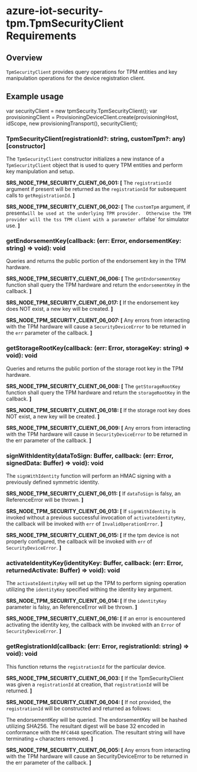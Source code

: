 # azure-iot-security-tpm.TpmSecurityClient Requirements

## Overview
`TpmSecurityClient` provides query operations for TPM entities and key manipulation operations for the device registration client.

## Example usage

var securityClient = new tpmSecurity.TpmSecurityClient();
var provisioningClient = ProvisioningDeviceClient.create(provisioningHost, idScope, new provisioningTransport(), securityClient);

### TpmSecurityClient(registrationId?: string, customTpm?: any) [constructor]

The `TpmSecurityClient` constructor initializes a new instance of a `TpmSecurityClient` object that is used to query TPM entities and perform key manipulation and setup.

**SRS_NODE_TPM_SECURITY_CLIENT_06_001: [** The `registrationId` argument if present will be returned as the `registrationId` for subsequent calls to `getRegistrationId`. **]**

**SRS_NODE_TPM_SECURITY_CLIENT_06_002: [** The `customTpm` argument, if present` will be used at the underlying TPM provider.  Otherwise the TPM provider will the tss TPM client with a parameter of `false` for simulator use. **]**

### getEndorsementKey(callback: (err: Error, endorsementKey: string) => void): void

Queries and returns the public portion of the endorsement key in the TPM hardware.

**SRS_NODE_TPM_SECURITY_CLIENT_06_006: [** The `getEndorsementKey` function shall query the TPM hardware and return the `endorsementKey` in the callback. **]**

**SRS_NODE_TPM_SECURITY_CLIENT_06_017: [** If the endorsement key does NOT exist, a new key will be created. **]**

**SRS_NODE_TPM_SECURITY_CLIENT_06_007: [** Any errors from interacting with the TPM hardware will cause a `SecurityDeviceError` to be returned in the `err` parameter of the callback. **]**

### getStorageRootKey(callback: (err: Error, storageKey: string) => void): void

Queries and returns the public portion of the storage root key in the TPM hardware.

**SRS_NODE_TPM_SECURITY_CLIENT_06_008: [** The `getStorageRootKey` function shall query the TPM hardware and return the `storageRootKey` in the callback. **]**

**SRS_NODE_TPM_SECURITY_CLIENT_06_018: [** If the storage root key does NOT exist, a new key will be created. **]**

**SRS_NODE_TPM_SECURITY_CLIENT_06_009: [** Any errors from interacting with the TPM hardware will cause in `SecurityDeviceError` to be returned in the err parameter of the callback. **]**

### signWithIdentity(dataToSign: Buffer, callback: (err: Error, signedData: Buffer) => void): void

The `signWithIdentity` function will perform an HMAC signing with a previously defined symmetric identity.

**SRS_NODE_TPM_SECURITY_CLIENT_06_011: [** If `dataToSign` is falsy, an ReferenceError will be thrown. **]**

**SRS_NODE_TPM_SECURITY_CLIENT_06_013: [** If `signWithIdentity` is invoked without a previous successful invocation of `activateIdentityKey`, the callback will be invoked with `err` of `InvalidOperationError`. **]**

**SRS_NODE_TPM_SECURITY_CLIENT_06_015: [** If the tpm device is not properly configured, the callback will be invoked with `err` of `SecurityDeviceError`. **]**

### activateIdentityKey(identityKey: Buffer, callback: (err: Error, returnedActivate: Buffer) => void): void

The `activateIdentityKey` will set up the TPM to perform signing operation utilizing the `identityKey` specified withing the identity key argument.

**SRS_NODE_TPM_SECURITY_CLIENT_06_014: [** If the `identityKey` parameter is falsy, an ReferenceError will be thrown. **]**

**SRS_NODE_TPM_SECURITY_CLIENT_06_016: [** If an error is encountered activating the identity key, the callback with be invoked with an `Error` of `SecurityDeviceError`. **]**

### getRegistrationId(callback: (err: Error, registrationId: string) => void): void

This function returns the `registrationId` for the particular device.

**SRS_NODE_TPM_SECURITY_CLIENT_06_003: [** If the TpmSecurityClient was given a `registrationId` at creation, that `registrationId` will be returned. **]**

**SRS_NODE_TPM_SECURITY_CLIENT_06_004: [** If not provided, the `registrationId` will be constructed and returned as follows:

The endorsementKey will be queried.
The endorsementKey will be hashed utilizing SHA256.
The resultant digest will be base 32 encoded in conformance with the `RFC4648` specification.
The resultant string will have terminating `=` characters removed. **]**

**SRS_NODE_TPM_SECURITY_CLIENT_06_005: [** Any errors from interacting with the TPM hardware will cause an SecurityDeviceError to be returned in the err parameter of the callback. **]**